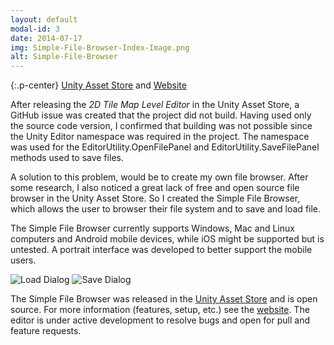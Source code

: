 ```yaml
---
layout: default
modal-id: 3
date: 2014-07-17
img: Simple-File-Browser-Index-Image.png
alt: Simple-File-Browser   
---
```


{:.p-center}
[Unity Asset Store][asset-store] and [Website][website]

After releasing the _2D Tile Map Level Editor_ in the Unity Asset Store, a GitHub issue was created that the project did not build. Having used only the source code version, I confirmed that building was not possible since the Unity Editor namespace was required in the project. The namespace was used for the EditorUtility.OpenFilePanel and EditorUtility.SaveFilePanel methods used to save files.

A solution to this problem, would be to create my own file browser. After some research, I also noticed a great lack of free and open source file browser in the Unity Asset Store. So I created the Simple File Browser, which allows the user to browser their file system and to save and load file. 

The Simple File Browser currently supports Windows, Mac and Linux computers and Android mobile devices, while iOS might be supported but is untested. A portrait interface was developed to better support the mobile users. 

<img src="{{site.baseurl}}/assets/images/simple_file_browser/Load.png" class="img-responsive img-centered" alt="Load Dialog"/>
<img src="{{site.baseurl}}/assets/images/simple_file_browser/Save.png" class="img-responsive img-centered" alt="Save Dialog"/>

The Simple File Browser was released in the [Unity Asset Store][asset-store] and is open source. For more information (features, setup, etc.) see the [website][website]. The editor is under active development to resolve bugs and open for pull and feature requests.

[asset-store]: https://assetstore.unity.com/packages/tools/input-management/simple-file-browser-98451
[website]: https://gracesgames.github.io/SimpleFileBrowser/